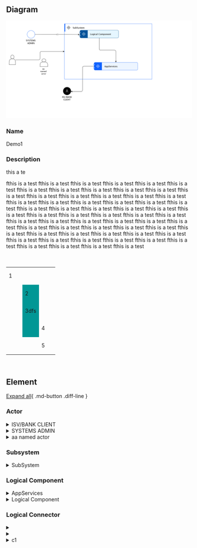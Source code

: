 
## Diagram

![Demo1](../img/aodservices_3pYHSLsFfzn_B18mG8_Wo.png)



### Name


Demo1


### Description


this a te<div>fthis is a test fthis is a test fthis is a test fthis is a test fthis is a test fthis is a test fthis is a test fthis is a test fthis is a test fthis is a test fthis is a test fthis is a test fthis is a test fthis is a test fthis is a test fthis is a test fthis is a test fthis is a test fthis is a test fthis is a test fthis is a test fthis is a test fthis is a test fthis is a test fthis is a test fthis is a test fthis is a test fthis is a test fthis is a test fthis is a test fthis is a test fthis is a test fthis is a test fthis is a test fthis is a test fthis is a test fthis is a test fthis is a test fthis is a test fthis is a test fthis is a test fthis is a test fthis is a test fthis is a test fthis is a test fthis is a test fthis is a test fthis is a test fthis is a test fthis is a test fthis is a test fthis is a test fthis is a test fthis is a test fthis is a test fthis is a test fthis is a test fthis is a test fthis is a test fthis is a test fthis is a test </div><div><br></div><div><br></div><table style="width:100%" id="tableInRichEditor_1664160530059"><tbody><tr><td class="border-normal" style="height:42px;width:33%" id="0-0"> 1</td><td class="border-normal" style="height:42px;width:33%" id="0-1"> </td><td class="border-normal" style="height:42px;width:33%" id="0-2"> </td></tr><tr><td class="border-normal" style="height:42px;width:33%" id="1-0"> </td><td class="border-normal" style="height: 42px; width: 33%; background-color: rgb(0, 151, 149);" id="1-1"> 2</td><td class="border-normal" style="height:42px;width:33%" id="1-2"> </td></tr><tr><td class="border-normal" style="height:42px;width:33%" id="2-0"> </td><td class="border-normal" style="height: 42px; width: 33%; background-color: rgb(0, 151, 149);" id="2-1"> 3dfs</td><td class="border-normal" style="height:42px;width:33%" id="2-2"> </td></tr><tr><td class="border-normal" style="height:42px;width:33%" id="3-0"> </td><td class="border-normal" style="height: 42px; width: 33%; background-color: rgb(0, 151, 149);" id="3-1"> </td><td class="border-normal" style="height:42px;width:33%" id="3-2"> 4</td></tr><tr><td class="border-normal" style="height:42px;width:33%" id="4-0"> </td><td class="border-normal" style="height:42px;width:33%" id="4-1"> </td><td class="border-normal" style="height:42px;width:33%" id="4-2"> 5</td></tr></tbody></table><br>


## Element

[Expand all](#){ .md-button .diff-line }


### Actor


    

<details markdown=1>
<summary markdown="span">ISV/BANK CLIENT</summary>

<table>
    <caption></caption>
    <thead>
        <tr>
            <th></th>
            <th></th>
        </tr>
    </thead>
    <tr>
        <td> <strong>Name</strong> </td>
        <td>ISV/BANK CLIENT</td>
    </tr>
    <tr>
        <td> <strong>Description</strong> </td>
        <td></td>
    </tr>
    <tr>
        <td> <strong>Type</strong> </td>
        <td>Human</td>
    </tr>
    <tr>
        <td> <strong>Generic Group</strong> </td>
<td>
        
</td>
    </tr>
</table>


</details>


    

<details markdown=1>
<summary markdown="span">SYSTEMS ADMIN</summary>

<table>
    <caption></caption>
    <thead>
        <tr>
            <th></th>
            <th></th>
        </tr>
    </thead>
    <tr>
        <td> <strong>Name</strong> </td>
        <td>SYSTEMS ADMIN</td>
    </tr>
    <tr>
        <td> <strong>Description</strong> </td>
        <td></td>
    </tr>
    <tr>
        <td> <strong>Type</strong> </td>
        <td>Human</td>
    </tr>
    <tr>
        <td> <strong>Generic Group</strong> </td>
<td>
        
</td>
    </tr>
</table>


</details>


    

<details markdown=1>
<summary markdown="span">aa named actor</summary>

<table>
    <caption></caption>
    <thead>
        <tr>
            <th></th>
            <th></th>
        </tr>
    </thead>
    <tr>
        <td> <strong>Name</strong> </td>
        <td>aa named actor</td>
    </tr>
    <tr>
        <td> <strong>Description</strong> </td>
        <td></td>
    </tr>
    <tr>
        <td> <strong>Type</strong> </td>
        <td>Human</td>
    </tr>
    <tr>
        <td> <strong>Generic Group</strong> </td>
<td>
        
</td>
    </tr>
</table>


</details>


    




### Subsystem


    

<details markdown=1>
<summary markdown="span">SubSystem</summary>

<table>
    <caption></caption>
    <thead>
        <tr>
            <th></th>
            <th></th>
        </tr>
    </thead>
    <tr>
        <td> <strong>Name</strong> </td>
        <td>SubSystem</td>
    </tr>
    <tr>
        <td> <strong>Description</strong> </td>
        <td></td>
    </tr>
</table>


</details>


    




### Logical Component


    

<details markdown=1>
<summary markdown="span">AppServices</summary>

<table>
    <caption></caption>
    <thead>
        <tr>
            <th></th>
            <th></th>
        </tr>
    </thead>
    <tr>
        <td> <strong>Name</strong> </td>
        <td>AppServices</td>
    </tr>
    <tr>
        <td> <strong>Description</strong> </td>
        <td></td>
    </tr>
</table>


</details>


    

<details markdown=1>
<summary markdown="span">Logical Component</summary>

<table>
    <caption></caption>
    <thead>
        <tr>
            <th></th>
            <th></th>
        </tr>
    </thead>
    <tr>
        <td> <strong>Name</strong> </td>
        <td>Logical Component</td>
    </tr>
    <tr>
        <td> <strong>Description</strong> </td>
        <td>fthis is a test fthis is a test fthis is a test fthis is a test fthis is a test fthis is a test fthis is a test fthis is a test fthis is a test fthis is a test fthis is a test fthis is a test fthis is a test fthis is a test fthis is a test fthis is a test fthis is a test fthis is a test fthis is a test fthis is a test fthis is a test fthis is a test fthis is a test fthis is a test fthis is a test fthis is a test fthis is a test fthis is a test fthis is a test fthis is a test fthis is a test fthis is a test fthis is a test fthis is a test fthis is a test fthis is a test fthis is a test fthis is a test fthis is a test fthis is a test fthis is a test fthis is a test fthis is a test fthis is a test fthis is a test fthis is a test fthis is a test fthis is a test fthis is a test fthis is a test fthis is a test fthis is a test fthis is a test fthis is a test fthis is a test fthis is a test fthis is a test fthis is a test fthis is a test fthis is a test fthis is a test </td>
    </tr>
</table>


</details>


    




### Logical Connector


    

<details markdown=1>
<summary markdown="span"></summary>

<table>
    <caption></caption>
    <thead>
        <tr>
            <th></th>
            <th></th>
        </tr>
    </thead>
    <tr>
        <td> <strong>Name</strong> </td>
        <td></td>
    </tr>
    <tr>
        <td> <strong>Description</strong> </td>
        <td></td>
    </tr>
</table>


</details>


    

<details markdown=1>
<summary markdown="span"></summary>

<table>
    <caption></caption>
    <thead>
        <tr>
            <th></th>
            <th></th>
        </tr>
    </thead>
    <tr>
        <td> <strong>Name</strong> </td>
        <td></td>
    </tr>
    <tr>
        <td> <strong>Description</strong> </td>
        <td></td>
    </tr>
</table>


</details>


    

<details markdown=1>
<summary markdown="span">c1</summary>

<table>
    <caption></caption>
    <thead>
        <tr>
            <th></th>
            <th></th>
        </tr>
    </thead>
    <tr>
        <td> <strong>Name</strong> </td>
        <td>c1</td>
    </tr>
    <tr>
        <td> <strong>Description</strong> </td>
        <td>c1111111111111</td>
    </tr>
</table>


</details>


    


